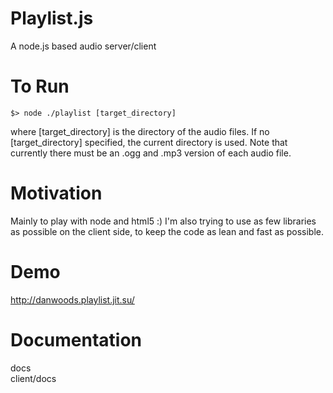 Playlist.js
===========

A node.js based audio server/client

To Run
======
````shell
$> node ./playlist [target_directory]
````
where [target_directory] is the directory of the audio files. If no [target_directory] specified, the current directory is used. Note that currently there must be an .ogg and .mp3 version of each audio file.

Motivation
==========
Mainly to play with node and html5 :) I'm also trying to use as few libraries as possible on the client side, to keep the code as lean and fast as possible.

Demo
====
http://danwoods.playlist.jit.su/

Documentation
=============
docs  
client/docs
